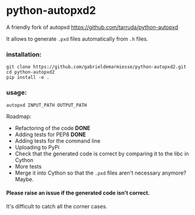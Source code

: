 # python-autopxd2
A friendly fork of autopxd https://github.com/tarruda/python-autopxd

It allows to generate `.pxd` files automatically from `.h` files.

### installation:
```shell
git clone https://github.com/gabrieldemarmiesse/python-autopxd2.git
cd python-autopxd2
pip install -e .
```

### usage:
```shell
autopxd INPUT_PATH OUTPUT_PATH
```

Roadmap:

- Refactoring of the code __DONE__
- Adding tests for PEP8 __DONE__
- Adding tests for the command line
- Uploading to PyPi
- Check that the generated code is correct by comparing it to the libc in Cython
- More tests
- Merge it into Cython so that the `.pxd` files aren't necessary anymore? Maybe.


#### Please raise an issue if the generated code isn't correct.

It's difficult to catch all the corner cases.


